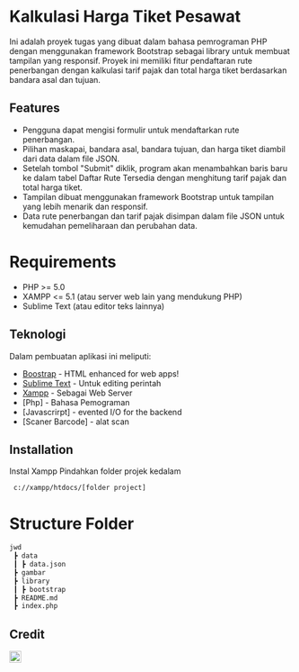 # Kalkulasi Harga Tiket Pesawat

Ini adalah proyek tugas yang dibuat dalam bahasa pemrograman PHP dengan menggunakan framework Bootstrap sebagai library untuk membuat tampilan yang responsif. Proyek ini memiliki fitur pendaftaran rute penerbangan dengan kalkulasi tarif pajak dan total harga tiket berdasarkan bandara asal dan tujuan.

## Features

- Pengguna dapat mengisi formulir untuk mendaftarkan rute penerbangan.
- Pilihan maskapai, bandara asal, bandara tujuan, dan harga tiket diambil dari data dalam file JSON.
- Setelah tombol "Submit" diklik, program akan menambahkan baris baru ke dalam tabel Daftar Rute Tersedia dengan menghitung tarif pajak dan total harga tiket.
- Tampilan dibuat menggunakan framework Bootstrap untuk tampilan yang lebih menarik dan responsif.
- Data rute penerbangan dan tarif pajak disimpan dalam file JSON untuk kemudahan pemeliharaan dan perubahan data.

# Requirements

- PHP >= 5.0
- XAMPP <= 5.1 (atau server web lain yang mendukung PHP)
- Sublime Text (atau editor teks lainnya)

## Teknologi
Dalam pembuatan aplikasi ini meliputi:
- [Boostrap](https://github.com/ColorlibHQ/AdminLTE) - HTML enhanced for web apps!
- [Sublime Text](https://www.sublimetext.com/download_thanks?target=win-x64) - Untuk editing perintah
- [Xampp](https://www.apachefriends.org/download_success.html) - Sebagai Web Server
- [Php] - Bahasa Pemograman
- [Javascrirpt] - evented I/O for the backend
- [Scaner Barcode] - alat scan 

## Installation
Instal Xampp 
Pindahkan folder projek kedalam
```
 c://xampp/htdocs/[folder project]
```

# Structure Folder
```bash
jwd
 ┣ data
 ┃ ┣ data.json
 ┣ gambar 
 ┣ library 
 ┃ ┣ bootstrap
 ┣ README.md
 ┣ index.php
```

## Credit
<a href="https://twitter.com/ajiradits">
  <img align="left" alt="Anurag Hazra | Twitter" width="21px" src="https://raw.githubusercontent.com/anuraghazra/anuraghazra/master/assets/twitter.svg" />
</a><br/>